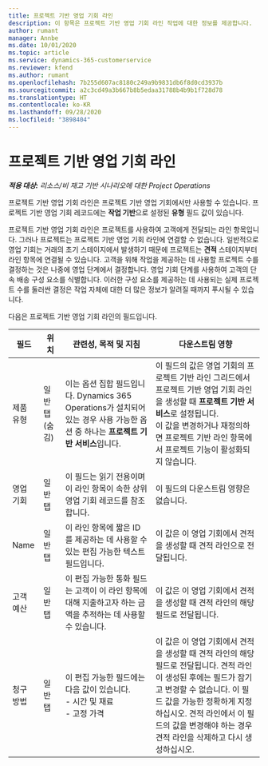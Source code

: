 ```yaml
---
title: 프로젝트 기반 영업 기회 라인
description: 이 항목은 프로젝트 기반 영업 기회 라인 작업에 대한 정보를 제공합니다.
author: rumant
manager: Annbe
ms.date: 10/01/2020
ms.topic: article
ms.service: dynamics-365-customerservice
ms.reviewer: kfend
ms.author: rumant
ms.openlocfilehash: 7b255d607ac8180c249a9b9831db6f8d0cd3937b
ms.sourcegitcommit: a2c3cd49a3b667b8b5edaa31788b4b9b1f728d78
ms.translationtype: HT
ms.contentlocale: ko-KR
ms.lasthandoff: 09/28/2020
ms.locfileid: "3898404"
---
```

# <a name="project-based-opportunity-lines"></a>프로젝트 기반 영업 기회 라인

_**적용 대상:** 리소스/비 재고 기반 시나리오에 대한 Project Operations_


프로젝트 기반 영업 기회 라인은 프로젝트 기반 영업 기회에서만 사용할 수 있습니다. 프로젝트 기반 영업 기회 레코드에는 **작업 기반**으로 설정된 **유형** 필드 값이 있습니다.

프로젝트 기반 영업 기회 라인은 프로젝트를 사용하여 고객에게 전달되는 라인 항목입니다. 그러나 프로젝트는 프로젝트 기반 영업 기회 라인에 연결할 수 없습니다. 일반적으로 영업 기회는 거래의 초기 스테이지에서 발생하기 때문에 프로젝트는 **견적** 스테이지부터 라인 항목에 연결될 수 있습니다. 고객을 위해 작업을 제공하는 데 사용할 프로젝트 수를 결정하는 것은 나중에 영업 단계에서 결정합니다. 영업 기회 단계를 사용하여 고객의 단속 배송 구성 요소를 식별합니다. 이러한 구성 요소를 제공하는 데 사용되는 실제 프로젝트 수를 둘러싼 결정은 작업 자체에 대한 더 많은 정보가 알려질 때까지 푸시될 수 있습니다.

다음은 프로젝트 기반 영업 기회 라인의 필드입니다.

| **필드** | **위치** | **관련성, 목적 및 지침** | **다운스트림 영향** |
| --- | --- | --- | --- |
| 제품 유형 | 일반 탭(숨김) | 이는 옵션 집합 필드입니다. Dynamics 365 Operations가 설치되어 있는 경우 사용 가능한 옵션 중 하나는 **프로젝트 기반 서비스**입니다.  | 이 필드의 값은 영업 기회의 프로젝트 기반 라인 그리드에서 프로젝트 기반 영업 기회 라인을 생성할 때 **프로젝트 기반 서비스**로 설정됩니다. <br> 이 값을 변경하거나 재정의하면 프로젝트 기반 라인 항목에서 프로젝트 기능이 활성화되지 않습니다. |
| 영업 기회 | 일반 탭 | 이 필드는 읽기 전용이며이 라인 항목이 속한 상위 영업 기회 레코드를 참조합니다. | 이 필드의 다운스트림 영향은 없습니다. |
| Name | 일반 탭 | 이 라인 항목에 짧은 ID를 제공하는 데 사용할 수 있는 편집 가능한 텍스트 필드입니다. | 이 값은 이 영업 기회에서 견적을 생성할 때 견적 라인으로 전달됩니다. |
| 고객 예산 | 일반 탭 | 이 편집 가능한 통화 필드는 고객이 이 라인 항목에 대해 지출하고자 하는 금액을 추적하는 데 사용할 수 있습니다. | 이 값은 이 영업 기회에서 견적을 생성할 때 견적 라인의 해당 필드로 전달됩니다. |
| 청구 방법 | 일반 탭 | 이 편집 가능한 필드에는 다음 값이 있습니다.</br>- 시간 및 재료</br>- 고정 가격 | 이 값은 이 영업 기회에서 견적을 생성할 때 견적 라인의 해당 필드로 전달됩니다. 견적 라인이 생성된 후에는 필드가 잠기고 변경할 수 없습니다. 이 필드 값을 가능한 정확하게 지정하십시오. 견적 라인에서 이 필드의 값을 변경해야 하는 경우 견적 라인을 삭제하고 다시 생성하십시오. |

